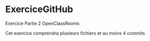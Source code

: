 # ExerciceGitHub
Exercice Partie 2 OpenClassRooms

Cet exercice comprendra plusieurs fichiers et au moins 4 commits